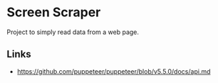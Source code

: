 # Screen Scraper

Project to simply read data from a web page.

## Links

 - https://github.com/puppeteer/puppeteer/blob/v5.5.0/docs/api.md